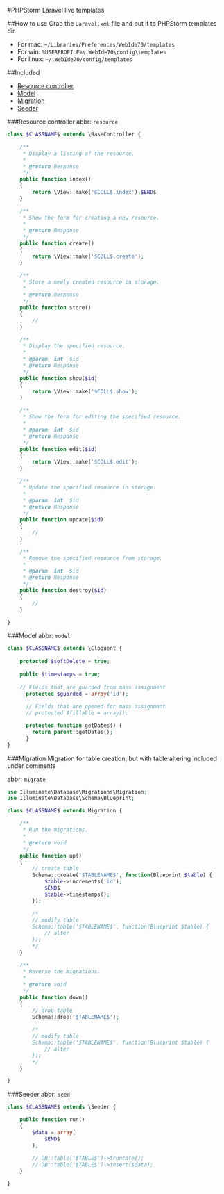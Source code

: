 #PHPStorm Laravel live templates

##How to use
Grab the `Laravel.xml` file and put it to PHPStorm templates dir. 

* For mac: `~/Libraries/Preferences/WebIde70/templates`
* For win: `%USERPROFILE%\.WebIde70\config\templates`
* For linux: `~/.WebIde70/config/templates`

##Included

* [Resource controller](#resource-controller)
* [Model](#model)
* [Migration](#migration)
* [Seeder](#seeder)

###Resource controller
abbr: `resource`
```php
class $CLASSNAME$ extends \BaseController {

	/**
	 * Display a listing of the resource.
	 *
	 * @return Response
	 */
	public function index()
	{
        return \View::make('$COLL$.index');$END$
	}

	/**
	 * Show the form for creating a new resource.
	 *
	 * @return Response
	 */
	public function create()
	{
        return \View::make('$COLL$.create');
	}

	/**
	 * Store a newly created resource in storage.
	 *
	 * @return Response
	 */
	public function store()
	{
		//
	}

	/**
	 * Display the specified resource.
	 *
	 * @param  int  $id
	 * @return Response
	 */
	public function show($id)
	{
        return \View::make('$COLL$.show');
	}

	/**
	 * Show the form for editing the specified resource.
	 *
	 * @param  int  $id
	 * @return Response
	 */
	public function edit($id)
	{
        return \View::make('$COLL$.edit');
	}

	/**
	 * Update the specified resource in storage.
	 *
	 * @param  int  $id
	 * @return Response
	 */
	public function update($id)
	{
		//
	}

	/**
	 * Remove the specified resource from storage.
	 *
	 * @param  int  $id
	 * @return Response
	 */
	public function destroy($id)
	{
		//
	}

}
```

###Model
abbr: `model`
```php
class $CLASSNAME$ extends \Eloquent {
    
    protected $softDelete = true;
    
    public $timestamps = true;
    
    // Fields that are guarded from mass assignment
	  protected $guarded = array('id');
	
	  // Fields that are opened for mass assignment
	  // protected $fillable = array();

	  protected function getDates() {
	    return parent::getDates();
	  }
}
```

###Migration
Migration for table creation, but with table altering included under comments

abbr: `migrate`
```php
use Illuminate\Database\Migrations\Migration;
use Illuminate\Database\Schema\Blueprint;

class $CLASSNAME$ extends Migration {

	/**
	 * Run the migrations.
	 *
	 * @return void
	 */
	public function up()
	{
	    // create table
	    Schema::create('$TABLENAME$', function(Blueprint $table) {
            $table->increments('id');
            $END$
            $table->timestamps();
        });
            		
		/*
		// modify table
		Schema::table('$TABLENAME$', function(Blueprint $table) {
			// alter
		});
		*/
	}

	/**
	 * Reverse the migrations.
	 *
	 * @return void
	 */
	public function down()
	{
	    // drop table
	    Schema::drop('$TABLENAME$');
	    
	    /*
	    // modify table
		Schema::table('$TABLENAME$', function(Blueprint $table) {
			// alter
		});
		*/
	}

}
```

###Seeder
abbr: `seed`
```php
class $CLASSNAME$ extends \Seeder {

	public function run()
	{
	    $data = array(
	        $END$
	    );
	    
	    // DB::table('$TABLE$')->truncate();
	    // DB::table('$TABLE$')->insert($data);
	}

}
```
